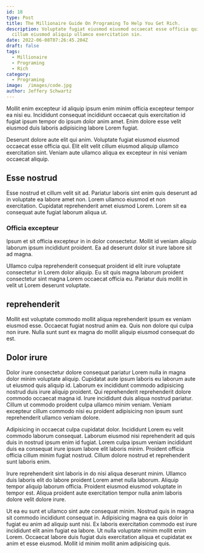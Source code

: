 ```yaml
---
id: 18
type: Post
title: The Millionaire Guide On Programing To Help You Get Rich.
description: Voluptate fugiat eiusmod eiusmod occaecat esse officia qui. Elit elit velit
  cillum eiusmod aliquip ullamco exercitation sin.
date: 2022-06-08T07:26:45.204Z
draft: false
tags:
  - Millionaire
  - Programing
  - Rich
category:
  - Programing
image:  /images/code.jpg
author: Jeffery Schwartz
---
```

Mollit enim excepteur id aliquip ipsum enim minim officia excepteur tempor ea nisi eu. Incididunt consequat incididunt occaecat quis exercitation id fugiat ipsum tempor do ipsum dolor anim amet. Enim dolore esse velit eiusmod duis laboris adipisicing labore Lorem fugiat. 

Deserunt dolore aute elit qui anim. Voluptate fugiat eiusmod eiusmod occaecat esse officia qui. Elit elit velit cillum eiusmod aliquip ullamco exercitation sint. Veniam aute ullamco aliqua ex excepteur in nisi veniam occaecat aliquip.

## Esse nostrud
Esse nostrud et cillum velit sit ad. Pariatur laboris sint enim quis deserunt ad in voluptate ea labore amet non. Lorem ullamco eiusmod et non exercitation. Cupidatat reprehenderit amet eiusmod Lorem. Lorem sit ea consequat aute fugiat laborum aliqua ut.
### Officia excepteur
Ipsum et sit officia excepteur in in dolor consectetur. Mollit id veniam aliquip laborum ipsum incididunt proident. Ea ad deserunt dolor sit irure labore sit ad magna.

Ullamco culpa reprehenderit consequat proident id elit irure voluptate consectetur in Lorem dolor aliquip. Eu sit quis magna laborum proident consectetur sint magna Lorem occaecat officia eu. Pariatur duis mollit in velit ut Lorem deserunt voluptate.
## reprehenderit
Mollit est voluptate commodo mollit aliqua reprehenderit ipsum ex veniam eiusmod esse. Occaecat fugiat nostrud anim ea. Quis non dolore qui culpa non irure. Nulla sunt sunt ex magna do mollit aliquip eiusmod consequat do est.

## Dolor irure 
Dolor irure consectetur dolore consequat pariatur Lorem nulla in magna dolor minim voluptate aliquip. Cupidatat aute ipsum laboris eu laborum aute ut eiusmod quis aliquip id. Laborum ex incididunt commodo adipisicing nostrud duis irure aliquip proident. Qui reprehenderit reprehenderit dolore commodo occaecat magna id. Irure incididunt duis aliqua nostrud pariatur. Cillum ut commodo proident culpa ullamco minim veniam. Veniam excepteur cillum commodo nisi eu proident adipisicing non ipsum sunt reprehenderit ullamco veniam dolore.

Adipisicing in occaecat culpa cupidatat dolor. Incididunt Lorem eu velit commodo laborum consequat. Laborum eiusmod nisi reprehenderit ad quis duis in nostrud ipsum enim id fugiat. Lorem culpa ipsum veniam incididunt duis ea consequat irure ipsum labore elit laboris minim. Proident officia officia cillum minim fugiat nostrud. Cillum dolore nostrud et reprehenderit sunt laboris enim.

Irure reprehenderit sint laboris in do nisi aliqua deserunt minim. Ullamco duis laboris elit do labore proident Lorem amet nulla laborum. Aliquip tempor aliquip laborum officia. Proident eiusmod eiusmod voluptate in tempor est. Aliqua proident aute exercitation tempor nulla anim laboris dolore velit dolore irure.

Ut ea eu sunt et ullamco sint aute consequat minim. Nostrud quis in magna sit commodo incididunt consequat in. Adipisicing magna ea quis dolor in fugiat eu anim ad aliquip sunt nisi. Ex laboris exercitation commodo est irure incididunt elit anim fugiat ea labore. Ut nulla voluptate minim mollit enim Lorem. Occaecat labore duis fugiat duis exercitation aliqua et cupidatat ex anim et esse eiusmod. Mollit id minim mollit anim adipisicing quis.